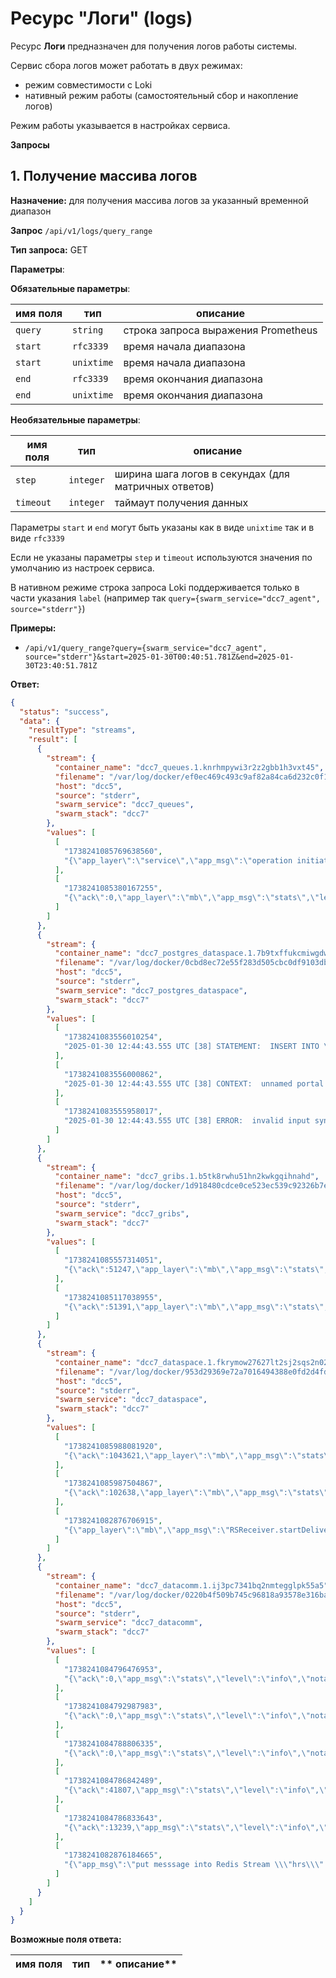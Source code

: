 # **Ресурс "Логи" (logs)**

Ресурс **Логи** предназначен для получения логов работы системы.

Сервис сбора логов может работать в двух режимах: 
* режим совместимости с Loki
* нативный режим работы (самостоятельный сбор и накопление логов)

Режим работы указывается в настройках сервиса.

**Запросы**

## 1. Получение массива логов

**Назначение:** для получения массива логов за указанный временной диапазон

**Запрос** `/api/v1/logs/query_range`

**Тип запроса:** GET

**Параметры**:

**Обязательные параметры**:

| **имя поля** | **тип**    | **описание**                                                               |
|--------------|------------|----------------------------------------------------------------------------|
| `query`      | `string`   | cтрока запроса выражения Prometheus              |
| `start`      | `rfc3339`  | время начала диапазона            |
| `start`      | `unixtime` | время начала диапазона            |
| `end`        | `rfc3339`  | время окончания диапазона            |
| `end`        | `unixtime` | время окончания диапазона            |

**Необязательные параметры**:

| **имя поля** | **тип**    | **описание**                                                               |
|--------------|------------|----------------------------------------------------------------------------|
| `step`       | `integer`  | ширина шага логов в секундах (для матричных ответов)                      |
| `timeout`    | `integer`  | таймаут получения данных                                              |

Параметры `start` и `end` могут быть указаны как в виде `unixtime` так и в виде `rfc3339`

Если не указаны параметры `step` и `timeout` используются значения по умолчанию из настроек сервиса.

В нативном режиме строка запроса Loki поддерживается только в части указания `label` (например так `query={swarm_service="dcc7_agent", source="stderr"}`)

**Примеры:**

* `/api/v1/query_range?query={swarm_service="dcc7_agent", source="stderr"}&start=2025-01-30T00:40:51.781Z&end=2025-01-30T23:40:51.781Z`

**Ответ:**

```json
{
  "status": "success",
  "data": {
    "resultType": "streams",
    "result": [
      {
        "stream": {
          "container_name": "dcc7_queues.1.knrhmpywi3r2z2gbb1h3vxt45",
          "filename": "/var/log/docker/ef0ec469c493c9af82a84ca6d232c0f158383a39b60dd8013324f3acc904474c/json.log",
          "host": "dcc5",
          "source": "stderr",
          "swarm_service": "dcc7_queues",
          "swarm_stack": "dcc7"
        },
        "values": [
          [
            "1738241085769638560",
            "{\"app_layer\":\"service\",\"app_msg\":\"operation initiated\",\"app_oper\":\"GetQueueCounters\",\"app_sessid\":\"00000000-0000-0000-0000-000000000000\",\"app_usid\":\"00000000-0000-0000-0000-000000000000\",\"level\":\"info\",\"time\":\"2025-01-30T12:44:45.769504209Z\"}"
          ],
          [
            "1738241085380167255",
            "{\"ack\":0,\"app_layer\":\"mb\",\"app_msg\":\"stats\",\"level\":\"info\",\"notack\":0,\"recv\":0,\"sent\":0,\"stream\":\"handlers:ac2b8c56-642e-4dba-bdb8-6ae0b09d76cd\",\"time\":\"2025-01-30T12:44:45.379805363Z\"}"
          ]
        ]
      },
      {
        "stream": {
          "container_name": "dcc7_postgres_dataspace.1.7b9txffukcmiwgdwjcxur7moq",
          "filename": "/var/log/docker/0cbd8ec72e55f283d505cbc0df9103db3a9e61e230168bb647a806c43140d2cc/json.log",
          "host": "dcc5",
          "source": "stderr",
          "swarm_service": "dcc7_postgres_dataspace",
          "swarm_stack": "dcc7"
        },
        "values": [
          [
            "1738241083556010254",
            "2025-01-30 12:44:43.555 UTC [38] STATEMENT:  INSERT INTO \"history\" (\"error\",\"traceid\",\"cacheid\",\"journal_id\",\"event\",\"rec_time\",\"id\",\"who\",\"reason\",\"queue_id\",\"queue_record_id\") VALUES ($1,$2,$3,$4,$5,$6,$7,$8,$9,$10,$11),($12,$13,$14,$15,$16,$17,$18,$19,$20,$21,$22),($23,$24,$25,$26,$27,$28,$29,$30,$31,$32,$33),($34,$35,$36,$37,$38,$39,$40,$41,$42,$43,$44),($45,$46,$47,$48,$49,$50,$51,$52,$53,$54,$55),($56,$57,$58,$59,$60,$61,$62,$63,$64,$65,$66),($67,$68,$69,$70,$71,$72,$73,$74,$75,$76,$77),($78,$79,$80,$81,$82,$83,$84,$85,$86,$87,$88),($89,$90,$91,$92,$93,$94,$95,$96,$97,$98,$99),($100,$101,$102,$103,$104,$105,$106,$107,$108,$109,$110),($111,$112,$113,$114,$115,$116,$117,$118,$119,$120,$121),($122,$123,$124,$125,$126,$127,$128,$129,$130,$131,$132),($133,$134,$135,$136,$137,$138,$139,$140,$141,$142,$143),($144,$145,$146,$147,$148,$149,$150,$151,$152,$153,$154),($155,$156,$157,$158,$159,$160,$161,$162,$163,$164,$165),($166,$167,$168,$169,$170,$171,$172,$173,$174,$175,$176),($177,$178,$179,$180,$181,$182,$183,$184,$185,$186,$187),($188,$189,$190,$191,$192,$193,$194,$195,$196,$197,$198),($199,$200,$201,$202,$203,$204,$205,$206,$207,$208,$209),($210,$211,$212,$213,$214,$215,$216,$217,$218,$219,$220),($221,$222,$223,$224,$225,$226,$227,$228,$229,$230,$231),($232,$233,$234,$235,$236,$237,$238,$239,$240,$241,$242),($243,$244,$245,$246,$247,$248,$249,$250,$251,$252,$253),($254,$255,$256,$257,$258,$259,$260,$261,$262,$263,$264),($265,$266,$267,$268,$269,$270,$271,$272,$273,$274,$275),($276,$277,$278,$279,$280,$281,$282,$283,$284,$285,$286),($287,$288,$289,$290,$291,$292,$293,$294,$295,$296,$297),($298,$299,$300,$301,$302,$303,$304,$305,$306,$307,$308),($309,$310,$311,$312,$313,$314,$315,$316,$317,$318,$319),($320,$321,$322,$323,$324,$325,$326,$327,$328,$329,$330),($331,$332,$333,$334,$335,$336,$337,$338,$339,$340,$341),($342,$343,$344,$345,$346,$347,$348,$349,$350,$351,$352),($353,$354,$355,$356,$357,$358,$359,$360,$361,$362,$363),($364,$365,$366,$367,$368,$369,$370,$371,$372,$373,$374)"
          ],
          [
            "1738241083556000862",
            "2025-01-30 12:44:43.555 UTC [38] CONTEXT:  unnamed portal parameter $4 = ''"
          ],
          [
            "1738241083555958017",
            "2025-01-30 12:44:43.555 UTC [38] ERROR:  invalid input syntax for type uuid: \"\""
          ]
        ]
      },
      {
        "stream": {
          "container_name": "dcc7_gribs.1.b5tk8rwhu51hn2kwkgqihnahd",
          "filename": "/var/log/docker/1d918480cdce0ce523ec539c92326b7e06129c75929392458aeac5326fd0d67f/json.log",
          "host": "dcc5",
          "source": "stderr",
          "swarm_service": "dcc7_gribs",
          "swarm_stack": "dcc7"
        },
        "values": [
          [
            "1738241085557314051",
            "{\"ack\":51247,\"app_layer\":\"mb\",\"app_msg\":\"stats\",\"level\":\"info\",\"notack\":0,\"recv\":51247,\"sent\":0,\"stream\":\"jrs\",\"time\":\"2025-01-30T12:44:45.557144142Z\",\"worker.ID\":\"0cf0dbf0-820b-4e05-a819-b6d1ec5652fc\",\"worker.Name\":\"uv_worker\"}"
          ],
          [
            "1738241085117038955",
            "{\"ack\":51391,\"app_layer\":\"mb\",\"app_msg\":\"stats\",\"level\":\"info\",\"notack\":0,\"recv\":51391,\"sent\":0,\"stream\":\"jrs\",\"time\":\"2025-01-30T12:44:45.11690048Z\",\"worker.ID\":\"0cf0dbf0-820b-4e05-a819-b6d1ec5652fb\",\"worker.Name\":\"t_worker\"}"
          ]
        ]
      },
      {
        "stream": {
          "container_name": "dcc7_dataspace.1.fkrymow27627lt2sj2sqs2n02",
          "filename": "/var/log/docker/953d29369e72a7016494388e0fd2d4fda46142c50a744062326c9019562f1ea3/json.log",
          "host": "dcc5",
          "source": "stderr",
          "swarm_service": "dcc7_dataspace",
          "swarm_stack": "dcc7"
        },
        "values": [
          [
            "1738241085988081920",
            "{\"ack\":1043621,\"app_layer\":\"mb\",\"app_msg\":\"stats\",\"level\":\"info\",\"notack\":0,\"recv\":1043621,\"sent\":0,\"stream\":\"hrs\",\"time\":\"2025-01-30T12:44:45.987774735Z\"}"
          ],
          [
            "1738241085987504867",
            "{\"ack\":102638,\"app_layer\":\"mb\",\"app_msg\":\"stats\",\"level\":\"info\",\"notack\":0,\"recv\":102638,\"sent\":0,\"stream\":\"jrs\",\"time\":\"2025-01-30T12:44:45.987114609Z\"}"
          ],
          [
            "1738241082876706915",
            "{\"app_layer\":\"mb\",\"app_msg\":\"RSReceiver.startDeliveryLoop: got and treated 1 messages from Redis Streams\",\"level\":\"debug\",\"time\":\"2025-01-30T12:44:42.876450484Z\"}"
          ]
        ]
      },
      {
        "stream": {
          "container_name": "dcc7_datacomm.1.ij3pc7341bq2nmtegglpk55a5",
          "filename": "/var/log/docker/0220b4f509b745c96818a93578e316bad4893b71f1452d896a3e405be9b59cb7/json.log",
          "host": "dcc5",
          "source": "stderr",
          "swarm_service": "dcc7_datacomm",
          "swarm_stack": "dcc7"
        },
        "values": [
          [
            "1738241084796476953",
            "{\"ack\":0,\"app_msg\":\"stats\",\"level\":\"info\",\"notack\":0,\"recv\":0,\"sent\":0,\"stream\":\"irs\",\"time\":\"2025-01-30T12:44:44.796016291Z\",\"worker.ID\":\"fd272230-bbc0-11ef-b070-02420a0001d0\",\"worker.Name\":\"Test link for Channel\",\"workerType\":\"SOCKET_SPECIAL\"}"
          ],
          [
            "1738241084792987983",
            "{\"ack\":0,\"app_msg\":\"stats\",\"level\":\"info\",\"notack\":0,\"recv\":0,\"sent\":0,\"stream\":\"irs\",\"time\":\"2025-01-30T12:44:44.792736061Z\",\"worker.ID\":\"e20142e4-bbc0-11ef-b070-02420a0001d0\",\"worker.Name\":\"Test link for Channel\",\"workerType\":\"SOCKET_SPECIAL\"}"
          ],
          [
            "1738241084788806335",
            "{\"ack\":0,\"app_msg\":\"stats\",\"level\":\"info\",\"notack\":0,\"recv\":0,\"sent\":0,\"stream\":\"irs\",\"time\":\"2025-01-30T12:44:44.788505094Z\",\"worker.ID\":\"893e400f-bbbc-11ef-852c-02420a0001cc\",\"worker.Name\":\"Test link for Channel\",\"workerType\":\"SOCKET_SPECIAL\"}"
          ],
          [
            "1738241084786842489",
            "{\"ack\":41807,\"app_msg\":\"stats\",\"level\":\"info\",\"notack\":0,\"recv\":41807,\"sent\":0,\"stream\":\"p2:00000000-806a-11ed-a408-02420a00063b\",\"time\":\"2025-01-30T12:44:44.786386698Z\",\"worker.ID\":\"9077c5b1-3b09-4f28-9526-986bdf4c261c\",\"worker.Name\":\"test openMCEP to mitra5 7785\",\"workerType\":\"OPENMCEP\"}"
          ],
          [
            "1738241084786833643",
            "{\"ack\":13239,\"app_msg\":\"stats\",\"level\":\"info\",\"notack\":0,\"recv\":13239,\"sent\":0,\"stream\":\"p1:00000000-806a-11ed-a408-02420a00063b\",\"time\":\"2025-01-30T12:44:44.786345051Z\",\"worker.ID\":\"9077c5b1-3b09-4f28-9526-986bdf4c261c\",\"worker.Name\":\"test openMCEP to mitra5 7785\",\"workerType\":\"OPENMCEP\"}"
          ],
          [
            "1738241082876184665",
            "{\"app_msg\":\"put messsage into Redis Stream \\\"hrs\\\" with result \\\"1738241082875-0\\\"\",\"level\":\"debug\",\"module\":\"history\",\"time\":\"2025-01-30T12:44:42.875495987Z\",\"worker.ID\":\"9077c5b1-3b09-4f28-9526-986bdf4c261c\",\"worker.Name\":\"test openMCEP to mitra5 7785\",\"workerType\":\"OPENMCEP\"}"
          ]
        ]
      }
    ]
  }
}
```

**Возможные поля ответа:**

| **имя поля** | **тип**       | ** описание**                                                       |
|--------------|---------------|---------------------------------------------------------------------|
